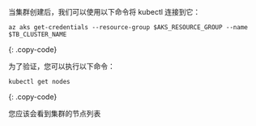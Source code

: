 当集群创建后，我们可以使用以下命令将 kubectl 连接到它：
```
az aks get-credentials --resource-group $AKS_RESOURCE_GROUP --name $TB_CLUSTER_NAME
```
{: .copy-code}

为了验证，您可以执行以下命令：
```
kubectl get nodes
```
{: .copy-code}

您应该会看到集群的节点列表